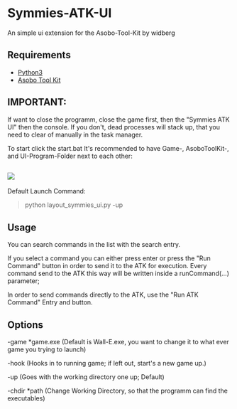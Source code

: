 # Symmies-ATK-UI
An simple ui extension for the Asobo-Tool-Kit by widberg

## Requirements
- [Python3](https://www.python.org/)
- [Asobo Tool Kit](https://github.com/widberg/atk)

## IMPORTANT:
If want to close the programm, close the game first, then the "Symmies ATK UI" then the console.
If you don't, dead processes will stack up, that you need to clear of manually in the task manager.



To start click the start.bat
It's recommended to have Game-, AsoboToolKit-, and UI-Program-Folder next to each other:
## ![](https://user-images.githubusercontent.com/35775147/134157302-3921754f-880c-47cf-bc12-665d755f591c.png)

Default Launch Command:
> python layout_symmies_ui.py -up

## Usage

You can search commands in the list with the search entry.

If you select a command you can either press enter or press the "Run Command" button in order to send it to the ATK for execution.
Every command send to the ATK this way will be written inside a runCommand(...) parameter;

In order to send commands directly to the ATK, use the "Run ATK Command" Entry and button.

## Options
-game *game.exe (Default is Wall-E.exe, you want to change it to what ever game you trying to launch)

-hook (Hooks in to running game; if left out, start's a new game up.)

-up (Goes with the working directory one up; Default)

-chdir *path (Change Working Directory, so that the programm can find the executables)
